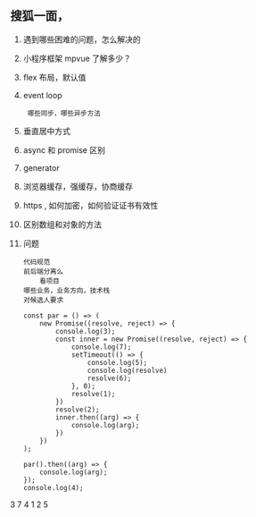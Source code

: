 ## 搜狐一面，

1. 遇到哪些困难的问题，怎么解决的
2. 小程序框架 mpvue 了解多少？
3. flex 布局，默认值
4. event loop
	
		哪些同步，哪些异步方法
	
5. 垂直居中方式
6. async 和 promise 区别
7. generator
8. 浏览器缓存，强缓存，协商缓存
9. https , 如何加密，如何验证证书有效性
10. 区别数组和对象的方法
11. 问题
	
		代码规范
		前后端分离么
			看项目
		哪些业务，业务方向，技术栈
		对候选人要求
		
		const par = () => (
		    new Promise((resolve, reject) => {
		        console.log(3);
		        const inner = new Promise((resolve, reject) => {
		            console.log(7);
		            setTimeout(() => {
		                console.log(5);
		                console.log(resolve)
		                resolve(6);
		            }, 0);
		            resolve(1);
		        })
		        resolve(2);
		        inner.then((arg) => {
		            console.log(arg);
		        })
		    })
		);
		
		par().then((arg) => {
		    console.log(arg);
		});
		console.log(4);

3 7 4 1 2 5
